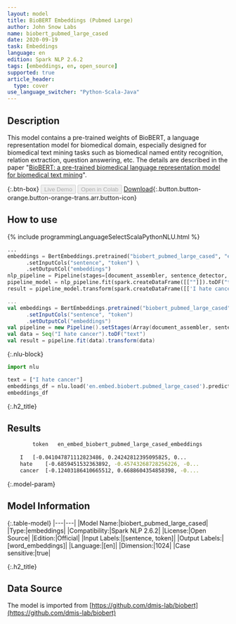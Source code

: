 ```yaml
---
layout: model
title: BioBERT Embeddings (Pubmed Large)
author: John Snow Labs
name: biobert_pubmed_large_cased
date: 2020-09-19
task: Embeddings
language: en
edition: Spark NLP 2.6.2
tags: [embeddings, en, open_source]
supported: true
article_header:
  type: cover
use_language_switcher: "Python-Scala-Java"
---
```


## Description
This model contains a pre-trained weights of BioBERT, a language representation model for biomedical domain, especially designed for biomedical text mining tasks such as biomedical named entity recognition, relation extraction, question answering, etc. The details are described in the paper "[BioBERT: a pre-trained biomedical language representation model for biomedical text mining](https://arxiv.org/abs/1901.08746)".

{:.btn-box}
<button class="button button-orange" disabled>Live Demo</button>
<button class="button button-orange" disabled>Open in Colab</button>
[Download](https://s3.amazonaws.com/auxdata.johnsnowlabs.com/public/models/biobert_pubmed_large_cased_en_2.6.2_2.4_1600529365263.zip){:.button.button-orange.button-orange-trans.arr.button-icon}

## How to use

<div class="tabs-box" markdown="1">

{% include programmingLanguageSelectScalaPythonNLU.html %}

```python
...
embeddings = BertEmbeddings.pretrained("biobert_pubmed_large_cased", "en") \
      .setInputCols("sentence", "token") \
      .setOutputCol("embeddings")
nlp_pipeline = Pipeline(stages=[document_assembler, sentence_detector, tokenizer, embeddings])
pipeline_model = nlp_pipeline.fit(spark.createDataFrame([[""]]).toDF("text"))
result = pipeline_model.transform(spark.createDataFrame([['I hate cancer']], ["text"]))
```

```scala
...
val embeddings = BertEmbeddings.pretrained("biobert_pubmed_large_cased", "en")
      .setInputCols("sentence", "token")
      .setOutputCol("embeddings")
val pipeline = new Pipeline().setStages(Array(document_assembler, sentence_detector, tokenizer, embeddings))
val data = Seq("I hate cancer").toDF("text")
val result = pipeline.fit(data).transform(data)
```

{:.nlu-block}
```python
import nlu

text = ["I hate cancer"]
embeddings_df = nlu.load('en.embed.biobert.pubmed_large_cased').predict(text, output_level='token')
embeddings_df
```

</div>

{:.h2_title}
## Results
```bash
        token	en_embed_biobert_pubmed_large_cased_embeddings
	
	I	[-0.041047871112823486, 0.24242812395095825, 0...
	hate	[-0.6859451532363892, -0.45743268728256226, -0...
	cancer	[-0.12403186410665512, 0.6688604354858398, -0....
```

{:.model-param}
## Model Information

{:.table-model}
|---|---|
|Model Name:|biobert_pubmed_large_cased|
|Type:|embeddings|
|Compatibility:|Spark NLP 2.6.2|
|License:|Open Source|
|Edition:|Official|
|Input Labels:|[sentence, token]|
|Output Labels:|[word_embeddings]|
|Language:|[en]|
|Dimension:|1024|
|Case sensitive:|true|

{:.h2_title}
## Data Source
The model is imported from [https://github.com/dmis-lab/biobert](https://github.com/dmis-lab/biobert)
